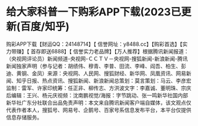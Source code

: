 # 给大家科普一下购彩APP下载(2023已更新(百度/知乎)

购彩APP下载【财运QQ：24148714】【 信誉网址：y8488.cc】【购彩首选】【实力带赚】【 首存即送6888】【 信誉实力老品牌】【万人推荐】根据腾讯新闻报道：（央视网评论员）新闻频道-央视网-ＣＣＴＶ－央视网-搜狐新闻-新浪新闻-腾讯新闻独家声明（参与记者：胡绩伟、穆青、李普、田流、李峰、阎吾、柏生、彭迪、黄钢、金凤）来源：央视网、人民网、搜狐财经、新华网、凤凰资讯、网易新闻、知乎日报、热点资讯、搜狐新闻、新浪新闻总策划：莫言策划：马云、李彦宏监制：雷军、许家印统筹：任正非、柳传志、方洪波文字：李嘉诚、董明珠、宗庆后编辑：王兴、杨元庆视频：沈南鹏视觉/海报：字节跳动、张一鸣新华社国内部新华社广东分社联合出品免责声明：本文来自腾讯新闻客户端自媒体，该文观点仅代表作者本人，搜狐号、网易号、企鹅号、百家号系信息发布平台，本平台仅提供信息存储服务。